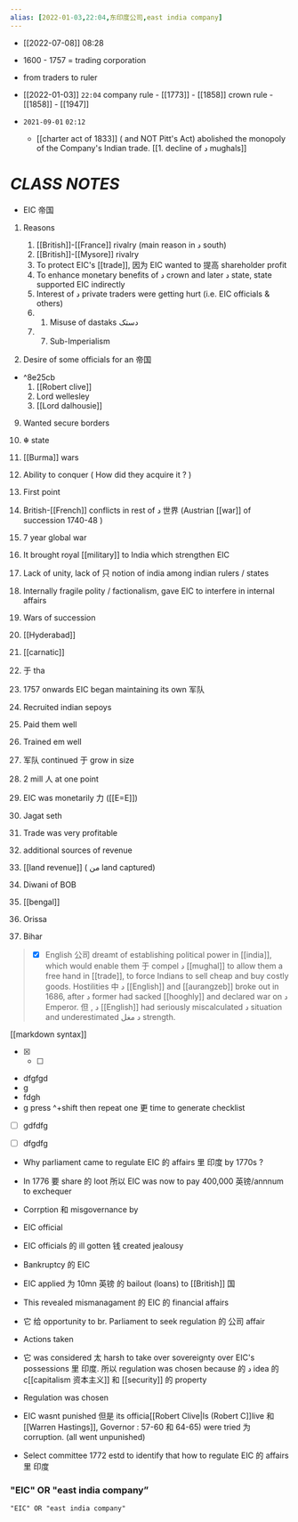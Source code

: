 ```yaml
---
alias: [2022-01-03,22:04,东印度公司,east india company]
---
```


- [[2022-07-08]] 08:28
- 1600 - 1757 = trading corporation
- from traders to ruler

- [[2022-01-03]] `22:04`
company rule - [[1773]] - [[1858]]
crown rule - [[1858]] - [[1947]]
- `2021-09-01` `02:12`
	- [[charter act of 1833]] ( and NOT Pitt's Act) abolished the monopoly of the Company's Indian trade. 
[[1. decline of د mughals]]
# *CLASS NOTES*
- EIC 帝国

1. Reasons
	1. [[British]]-[[France]] rivalry (main reason in د south)
	2. [[British]]-[[Mysore]] rivalry
	3. To protect EIC's [[trade]], 因为 EIC wanted to 提高 shareholder profit
	4. To enhance monetary benefits of د crown and later د state, state supported EIC indirectly
	5. Interest of د private traders were getting hurt (i.e. EIC officials & others)
	6. 1. Misuse of dastaks دستک
	7. 7. Sub-Imperialism

1. Desire of some officials for an 帝国
 - ^8e25cb
	1. [[Robert clive]]
	2. Lord wellesley
	3. [[Lord dalhousie]]

9. Wanted secure borders

1.  ☬ state
2. [[Burma]] wars

3. Ability to conquer ( How did they acquire it ? )

1. First point

1. British-[[French]] conflicts in rest of د 世界 (Austrian [[war]] of succession 1740-48 )
2. 7 year global war
3. It brought royal [[military]] to India which strengthen EIC

3. Lack of unity, lack of 只 notion of india among indian rulers / states

1. Internally fragile polity / factionalism, gave EIC to interfere in internal affairs
2. Wars of succession

1. [[Hyderabad]]
2. [[carnatic]]
3.  于 tha

5. 1757 onwards EIC began maintaining its own 军队 

1. Recruited indian sepoys
2. Paid them well
3. Trained em well
4. 军队 continued 于 grow in size

1. 2 mill 人 at one point

7. EIC was monetarily 力 ([[E=E]])

1. Jagat seth
2. Trade was very profitable
3. additional sources of revenue

1. [[land revenue]] ( من land captured)
2. Diwani of BOB

1. [[bengal]]
2. Orissa
3. Bihar

>- [x] English 公司 dreamt of establishing political power in [[india]], which would enable them 于 compel د [[mughal]] to allow them a free hand in [[trade]], to force Indians to sell cheap and buy costly goods. Hostilities 中 د [[English]] and [[aurangzeb]] broke out in 1686, after د former had sacked [[hooghly]] and declared war on د Emperor. 但 , د [[English]] had seriously miscalculated د situation and underestimated د مغل strength.

[[markdown syntax]]
- [x] -[ ] 

- dfgfgd
- g
- fdgh
- g
press ^+shift then repeat one 更 time to generate checklist
- [ ] gdfdfg
- [ ] dfgdfg



-  Why parliament came to regulate EIC 的 affairs 里 印度 by 1770s ?
-  In 1776 要 share 的 loot 所以 EIC was now to pay 400,000 英镑/annnum to exchequer
-  Corrption 和 misgovernance by
-  EIC official
-  EIC officials 的 ill gotten 钱 created jealousy
-  Bankruptcy 的 EIC

-  EIC applied 为 10mn 英镑 的 bailout (loans) to [[British]] 国
-  This revealed mismanagament 的 EIC 的 financial affairs
-  它 给 opportunity to br. Parliament to seek regulation 的 公司 affair

-  Actions taken

-  它 was considered 太 harsh to take over sovereignty over EIC's possessions 里 印度. 所以 regulation was chosen because 的 د idea 的 c[[capitalism 资本主义]] 和 [[security]] 的 property
-  Regulation was chosen
-  EIC wasnt punished 但是 its officia[[Robert Clive|ls (Robert C]]live 和 [[Warren Hastings]], Governor : 57-60 和 64-65) were tried 为 corruption. (all went unpunished)

-  Select committee 1772 estd to identify that how to regulate EIC 的 affairs 里 印度
### "EIC" OR "east india company”
```query 2022-02-16 19:23
"EIC" OR "east india company"
```